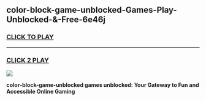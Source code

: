 
## color-block-game-unblocked-Games-Play-Unblocked-&-Free-6e46j
<h3>
<a href="https://premium76.site?title=color-block-game-unblocked&ref=24A">CLICK TO PLAY</a></h3>
<hr>

<h3>
<a href="https://premium76.site?title=color-block-game-unblocked&ref=24A">CLICK 2 PLAY</a>
  
</h3>

<a href="https://premium76.site?title=color-block-game-unblocked&ref=24A"><img src="https://clearcache.store/games.png"></a>


**color-block-game-unblocked games unblocked: Your Gateway to Fun and Accessible Online Gaming**
